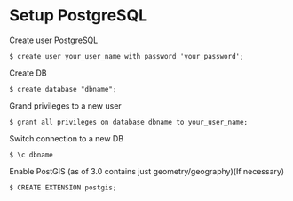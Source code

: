# Setup PostgreSQL

Create user PostgreSQL

    $ create user your_user_name with password 'your_password'; 

Create DB
    
    $ create database "dbname";

Grand privileges to a new user
    
    $ grant all privileges on database dbname to your_user_name;

Switch connection to a new DB

    $ \c dbname

Enable PostGIS (as of 3.0 contains just geometry/geography)(If necessary)

    $ CREATE EXTENSION postgis;
